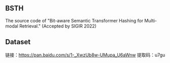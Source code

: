 ## BSTH
The source code of "Bit-aware Semantic Transformer Hashing for Multi-modal Retrieval." (Accepted by SIGIR 2022)

## Dataset
  链接：https://pan.baidu.com/s/1-_XwzUb8w-UMupa_U6aWnw 提取码：u7gu
